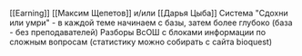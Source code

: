 [[Earning]]
[[Максим Щепетов]] и/или [[Дарья Цыба]]
Система "Сдохни или умри" - в каждой теме начинаем с базы, затем более глубоко (база - без преподавателей)
Разборы ВсОШ с блоками информации по сложным вопросам (статистику можно собирать с сайта bioquest)
